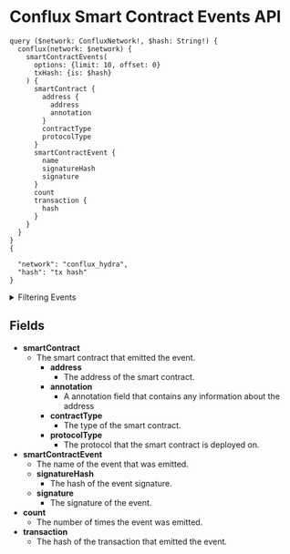 # Conflux Smart Contract Events API

```
query ($network: ConfluxNetwork!, $hash: String!) {
  conflux(network: $network) {
    smartContractEvents(
      options: {limit: 10, offset: 0}
      txHash: {is: $hash}
    ) {
      smartContract {
        address {
          address
          annotation
        }
        contractType
        protocolType
      }
      smartContractEvent {
        name
        signatureHash
        signature
      }
      count
      transaction {
        hash
      }
    }
  }
}
{

  "network": "conflux_hydra",
  "hash": "tx hash"
}
```

<details><summary>Filtering Events</summary>

Smart contract events can be filtered using the following arguments:

- `any`: A catch-all filter (OR Logic) that can be used to filter the results by any of the other fields.
- `date`: filter by date of smart contract events
- `height`: filter by block height where transaction is included
- `options`: filter returned data by ordering, limiting, and constraining it
- `smartContractAddress`: filter by smart contract address
- `smartContractEvent`: filter by name of the smart contract event
- `time`: filter by time of the smart contract event
- `txFrom`: filter by transaction from address
- `txHash`: filter by transaction hash
- `txTo`: filter by transaction to address

</details>

## Fields

- **smartContract**
  - The smart contract that emitted the event.
    - **address**
      - The address of the smart contract.
    - **annotation**
      - A annotation field that contains any information about the address
    - **contractType**
      - The type of the smart contract.
    - **protocolType**
      - The protocol that the smart contract is deployed on.
- **smartContractEvent**
  - The name of the event that was emitted.
  - **signatureHash**
    - The hash of the event signature.
  - **signature**
    - The signature of the event.
- **count**
  - The number of times the event was emitted.
- **transaction**
  - The hash of the transaction that emitted the event.
